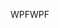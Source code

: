<span data-ttu-id="27420-101">WPF</span><span class="sxs-lookup"><span data-stu-id="27420-101">WPF</span></span>